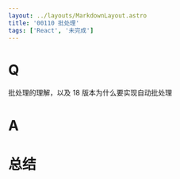 ```yaml
---
layout: ../layouts/MarkdownLayout.astro
title: '00110 批处理'
tags: ['React', '未完成']
---
```


# Q

批处理的理解，以及 18 版本为什么要实现自动批处理

# A



# 总结



<script>
  function func() {

  }
  
</script>